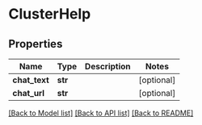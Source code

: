 # ClusterHelp

## Properties
Name | Type | Description | Notes
------------ | ------------- | ------------- | -------------
**chat_text** | **str** |  | [optional] 
**chat_url** | **str** |  | [optional] 

[[Back to Model list]](../README.md#documentation-for-models) [[Back to API list]](../README.md#documentation-for-api-endpoints) [[Back to README]](../README.md)


